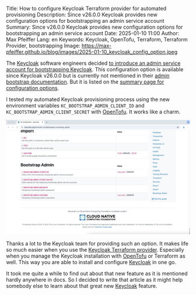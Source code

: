 Title: How to configure Keycloak Terraform provider for automated provisioning
Description: Since v26.0.0 Keycloak provides new configuration options for bootstrapping an admin service account   
Summary: Since v26.0.0 Keycloak provides new configuration options for bootstrapping an admin service account
Date: 2025-01-10 11:00
Author: Max Pfeiffer
Lang: en
Keywords: Keycloak, OpenTofu, Terraform, Terraform Provider, bootstrapping
Image: https://max-pfeiffer.github.io/blog/images/2025-01-10_keycloak_config_option.jpeg

The [Keycloak](https://www.keycloak.org/) software engineers decided
[to introduce an admin service account for bootstrapping Keycloak](https://github.com/keycloak/keycloak/issues/9829#issuecomment-2109799158).
This configuration option is available since Keycloak v26.0.0 but is currently not mentioned in their
[admin bootstrap documentation](https://www.keycloak.org/server/bootstrap-admin-recovery). But it is listed on the
[summary page for configuration options](https://www.keycloak.org/server/all-config#category-bootstrap_admin).

I tested my automated Keycloak provisioning process using the new environment variables `KC_BOOTSTRAP_ADMIN_CLIENT_ID`
and `KC_BOOTSTRAP_ADMIN_CLIENT_SECRET` with [OpenTofu](https://opentofu.org/). It works like a charm.

![2025-01-10_keycloak_config_option.jpeg](images/2025-01-10_keycloak_config_option.jpeg)

Thanks a lot to the Keycloak team for providing such an option. It makes life so much easier when you use the
[Keycloak Terraform provider](https://github.com/keycloak/terraform-provider-keycloak). Especially when you
manage the Keycloak installation with [OpenTofu](https://opentofu.org/) or Terraform as well. This way you are able
to install and configure [Keycloak](https://www.keycloak.org/) in one go.

It took me quite a while to find out about that new feature as it is mentioned hardly anywhere in docs. So I decided
to write that article as it might help somebody else to learn about that great new [Keycloak](https://www.keycloak.org/)
feature.
